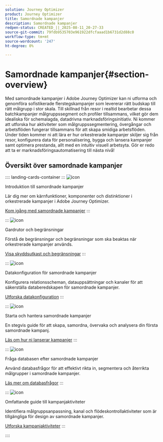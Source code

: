 ```yaml
---
solution: Journey Optimizer
product: Journey Optimizer
title: Samordnade kampanjer
description: Samordnade kampanjer
redpen-status: CREATED_||_2025-08-11_20-27-33
source-git-commit: 79fdb9535703e961922dfcfaaad1b6731d2d88c0
workflow-type: tm+mt
source-wordcount: '247'
ht-degree: 0%

---
```



# Samordnade kampanjer{#section-overview}

Med samordnade kampanjer i Adobe Journey Optimizer kan ni utforma och genomföra sofistikerade flerstegskampanjer som levererar rätt budskap till rätt målgrupp i stor skala. Till skillnad från resor i realtid bearbetar dessa batchkampanjer målgruppssegment och profiler tillsammans, vilket gör dem idealiska för schemalagda, datadrivna marknadsföringsinitiativ. Ni kommer att utforska hur aktiviteter som målgruppssegmentering, övergångar och arbetsflöden fungerar tillsammans för att skapa smidiga arbetsflöden. Under tiden kommer ni att lära er hur orkestrerade kampanjer skiljer sig från resor, konfigurera data för personalisering, bygga och lansera kampanjer samt optimera prestanda, allt med en intuitiv visuell arbetsyta. Gör er redo att ta er marknadsföringsautomatisering till nästa nivå!

## Översikt över samordnade kampanjer

:::: landing-cards-container
:::
![icon](https://cdn.experienceleague.adobe.com/icons/book.svg?lang=sv-SE)

Introduktion till samordnade kampanjer

Lär dig mer om kärnfunktioner, komponenter och distinktioner i orkestrerade kampanjer i Adobe Journey Optimizer.

[Kom igång med samordnade kampanjer](../using/orchestrated/gs-orchestrated-campaigns.md)
:::

:::
![icon](https://cdn.experienceleague.adobe.com/icons/shield-halved.svg?lang=sv-SE)

Gardrutor och begränsningar

Förstå de begränsningar och begränsningar som ska beaktas när orkestrerade kampanjer används.

[Visa skyddsutkast och begränsningar](../using/orchestrated/guardrails.md)
:::

:::
![icon](https://cdn.experienceleague.adobe.com/icons/gear.svg?lang=sv-SE)

Datakonfiguration för samordnade kampanjer

Konfigurera relationsscheman, datauppsättningar och kanaler för att säkerställa databeredskapen för samordnade kampanjer.

[Utforska datakonfiguration](data-configuration-landing-page.md)
:::

:::
![icon](https://cdn.experienceleague.adobe.com/icons/circle-play.svg?lang=sv-SE)

Starta och hantera samordnade kampanjer

En stegvis guide för att skapa, samordna, övervaka och analysera din första samordnade kampanj.

[Läs om hur ni lanserar kampanjer](launch-landing-page.md)
:::

:::
![icon](https://cdn.experienceleague.adobe.com/icons/code-branch.svg?lang=sv-SE)

Fråga databasen efter samordnade kampanjer

Använd databasfrågor för att effektivt rikta in, segmentera och återrikta målgrupper i samordnade kampanjer.

[Läs mer om databasfrågor](query-database-landing-page.md)
:::

:::
![icon](https://cdn.experienceleague.adobe.com/icons/puzzle-piece.svg?lang=sv-SE)

Omfattande guide till kampanjaktiviteter

Identifiera målgruppsanpassning, kanal och flödeskontrollaktiviteter som är tillgängliga för design av samordnade kampanjer.

[Utforska kampanjaktiviteter](design-campaigns-landing-page.md)
:::

::::
